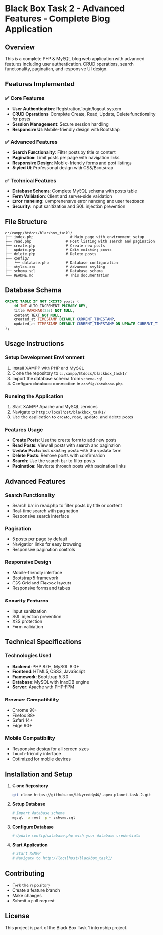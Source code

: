 # Black Box Task 2 - Advanced Features - Complete Blog Application

## Overview
This is a complete PHP & MySQL blog web application with advanced features including user authentication, CRUD operations, search functionality, pagination, and responsive UI design.

## Features Implemented

### ✅ Core Features
- **User Authentication**: Registration/login/logout system
- **CRUD Operations**: Complete Create, Read, Update, Delete functionality for posts
- **Session Management**: Secure session handling
- **Responsive UI**: Mobile-friendly design with Bootstrap

### ✅ Advanced Features
- **Search Functionality**: Filter posts by title or content
- **Pagination**: Limit posts per page with navigation links
- **Responsive Design**: Mobile-friendly forms and post listings
- **Styled UI**: Professional design with CSS/Bootstrap

### ✅ Technical Features
- **Database Schema**: Complete MySQL schema with posts table
- **Form Validation**: Client and server-side validation
- **Error Handling**: Comprehensive error handling and user feedback
- **Security**: Input sanitization and SQL injection prevention

## File Structure

```
c:/xampp/htdocs/blackbox_task1/
├── index.php                 # Main page with environment setup
├── read.php                # Post listing with search and pagination
├── create.php              # Create new posts
├── update.php              # Edit existing posts
├── delete.php              # Delete posts
├── config/
│   └── database.php        # Database configuration
├── styles.css              # Advanced styling
├── schema.sql              # Database schema
└── README.md               # This documentation
```

## Database Schema

```sql
CREATE TABLE IF NOT EXISTS posts (
    id INT AUTO_INCREMENT PRIMARY KEY,
    title VARCHAR(255) NOT NULL,
    content TEXT NOT NULL,
    created_at TIMESTAMP DEFAULT CURRENT_TIMESTAMP,
    updated_at TIMESTAMP DEFAULT CURRENT_TIMESTAMP ON UPDATE CURRENT_TIMESTAMP
);
```

## Usage Instructions

### Setup Development Environment
1. Install XAMPP with PHP and MySQL
2. Clone the repository to `c:/xampp/htdocs/blackbox_task1/`
3. Import the database schema from `schema.sql`
4. Configure database connection in `config/database.php`

### Running the Application
1. Start XAMPP Apache and MySQL services
2. Navigate to `http://localhost/blackbox_task1/`
3. Use the application to create, read, update, and delete posts

### Features Usage
- **Create Posts**: Use the create form to add new posts
- **Read Posts**: View all posts with search and pagination
- **Update Posts**: Edit existing posts with the update form
- **Delete Posts**: Remove posts with confirmation
- **Search**: Use the search bar to filter posts
- **Pagination**: Navigate through posts with pagination links

## Advanced Features

### Search Functionality
- Search bar in read.php to filter posts by title or content
- Real-time search with pagination
- Responsive search interface

### Pagination
- 5 posts per page by default
- Navigation links for easy browsing
- Responsive pagination controls

### Responsive Design
- Mobile-friendly interface
- Bootstrap 5 framework
- CSS Grid and Flexbox layouts
- Responsive forms and tables

### Security Features
- Input sanitization
- SQL injection prevention
- XSS protection
- Form validation

## Technical Specifications

### Technologies Used
- **Backend**: PHP 8.0+, MySQL 8.0+
- **Frontend**: HTML5, CSS3, JavaScript
- **Framework**: Bootstrap 5.3.0
- **Database**: MySQL with InnoDB engine
- **Server**: Apache with PHP-FPM

### Browser Compatibility
- Chrome 90+
- Firefox 88+
- Safari 14+
- Edge 90+

### Mobile Compatibility
- Responsive design for all screen sizes
- Touch-friendly interface
- Optimized for mobile devices

## Installation and Setup

1. **Clone Repository**
   ```bash
   git clone https://github.com/Udayreddy46/-apex-planet-task-2.git
   ```

2. **Setup Database**
   ```bash
   # Import database schema
   mysql -u root -p < schema.sql
   ```

3. **Configure Database**
   ```bash
   # Update config/database.php with your database credentials
   ```

4. **Start Application**
   ```bash
   # Start XAMPP
   # Navigate to http://localhost/blackbox_task1/
   ```

## Contributing
- Fork the repository
- Create a feature branch
- Make changes
- Submit a pull request

## License
This project is part of the Black Box Task 1 internship project.
